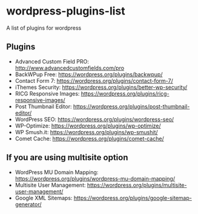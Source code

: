 # wordpress-plugins-list
A list of plugins for wordpress

## Plugins

- Advanced Custom Field PRO: http://www.advancedcustomfields.com/pro
- BackWPup Free: https://wordpress.org/plugins/backwpup/
- Contact Form 7: https://wordpress.org/plugins/contact-form-7/
- iThemes Security: https://wordpress.org/plugins/better-wp-security/
- RICG Responsive Images: https://wordpress.org/plugins/ricg-responsive-images/
- Post Thumbnail Editor: https://wordpress.org/plugins/post-thumbnail-editor/
- WordPress SEO: https://wordpress.org/plugins/wordpress-seo/
- WP-Optimize: https://wordpress.org/plugins/wp-optimize/
- WP Smush.it: https://wordpress.org/plugins/wp-smushit/
- Comet Cache: https://wordpress.org/plugins/comet-cache/ 

## If you are using multisite option
- WordPress MU Domain Mapping: https://wordpress.org/plugins/wordpress-mu-domain-mapping/
- Multisite User Management: https://wordpress.org/plugins/multisite-user-management/
- Google XML Sitemaps: https://wordpress.org/plugins/google-sitemap-generator/



